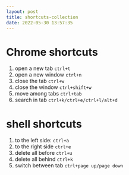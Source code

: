 ```yaml
---
layout: post
title: shortcuts-collection
date: 2022-05-30 13:57:35
---
```

# Chrome shortcuts
1. open a new tab `ctrl+t`
2. open a new window `ctrl+n`
3. close the tab `ctrl+w`
4. close the window `ctrl+shift+w`
5. move among tabs `ctrl+tab`
6. search in tab `ctrl+k/ctrl+e/ctrl+l/alt+d`

# shell shortcuts
1. to the left side: `ctrl+a`
2. to the right side `ctrl+e`
3. delete all before `ctrl+u`
4. delete all behind `ctrl+k`
5. switch between tab `ctrl+page up/page down`